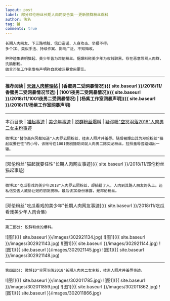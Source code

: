 ```yaml
---
layout: post
label: 部分邓伦粉丝长期人肉网友合集——更新脱群粉丝爆料
author: 佚名
tag: 锤
comments: true
---
```


    长期人肉网友、下三路喷脏、信口造谣、人身攻击、举报不得。
    多个ID、类似手法、持续作案、影响广泛、不知悔改。
    
    种种迹象表明猫起、美少年皆为邓伦粉丝。据爆料称美少年为收钱职黑，存在恶意辱骂人肉群，洗脑剧粉。
    结合邓伦工作室发布声明称自家被网暴食用更佳。
    
---

#### 推荐阅读 | [天涯人肉整理帖](http://bbs.tianya.cn/post-funinfo-7745960-1.shtml) | [香蜜男二受网暴情况]({{ site.baseurl }}/2018/11/香蜜男二受网暴情况节选) | [1001夜男二受网暴情况]({{ site.baseurl }}/2018/11/1001夜男二受网暴情况) | [杨紫工作室网暴声明]({{ site.baseurl }}/2018/11/杨紫工作室网暴声明) 

---

本页目录 \| [猫起事迹](#dxjja) \| [美少年事迹](#dxjjb) \| [脱群粉丝爆料](#dxjjd) \| [疑邓粉"空冥羽落2018"人肉男二女主粉事迹](#dxjjc)

<a class="anchor" name="dxjja"></a>

    微博ID"替你高兴风都知道"人肉罗云熙粉丝，挂素人照片并羞辱。随后被爆出其为邓伦粉丝"猫起就要任性"的小号，该账号在1001夜剧播期间就人肉男二陈奕龙粉丝，挂照羞辱套路如出一辙。

---

[邓伦粉丝"猫起就要任性"长期人肉网友事迹]({{ site.baseurl }}/2018/11/邓伦粉丝猫起事迹)

---

<a class="anchor" name="dxjjb"></a>

    微博ID"吃瓜看戏的美少年2018"人肉罗云熙粉丝，却搞错了人，人肉到其路人朋友的头上。还私信受害人威胁让她的朋友脱粉。最后该ID身份暴露，是邓伦粉丝。

---

[邓伦粉丝"吃瓜看戏的美少年"长期人肉网友事迹]({{ site.baseurl }}/2018/11/吃瓜看戏美少年人肉合集)

---

<a class="anchor" name="dxjjd"></a>

    第三部分: 脱群粉丝的爆料。

![图1]({{ site.baseurl }}/images/302921134.jpg)
![图1]({{ site.baseurl }}/images/302921143.jpg)
![图1]({{ site.baseurl }}/images/302921144.jpg)
![图1]({{ site.baseurl }}/images/302921145.jpg)
![图1]({{ site.baseurl }}/images/302921148.jpg)

---

<a class="anchor" name="dxjjc"></a>

    第四部分: 微博ID"空冥羽落2018"长期人肉男二女主粉，挂素人照片并羞辱事迹。

![图1]({{ site.baseurl }}/images/302011785.jpg)
![图1]({{ site.baseurl }}/images/302011859.jpg)
![图1]({{ site.baseurl }}/images/302011862.jpg)
![图1]({{ site.baseurl }}/images/302011866.jpg)


